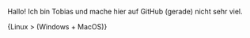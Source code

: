 Hallo! 
Ich bin Tobias und mache hier auf GitHub (gerade) nicht sehr viel.

{Linux > (Windows + MacOS)}
